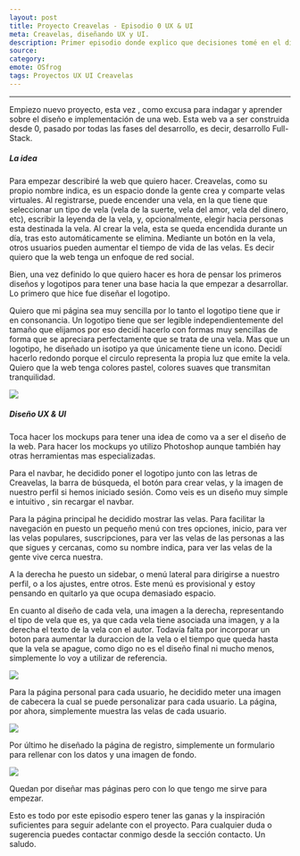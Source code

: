 ```yaml
---
layout: post
title: Proyecto Creavelas - Episodio 0 UX & UI
meta: Creavelas, diseñando UX y UI. 
description: Primer episodio donde explico que decisiones tomé en el diseño UX & UI de Creavelas, una red social donde la gente puede encender velas.
source: 
category:
emote: OSfrog 
tags: Proyectos UX UI Creavelas
---
```


***

Empiezo nuevo proyecto, esta vez , como excusa para indagar y aprender sobre el diseño e implementación de una web. Esta web va a ser construida desde 0, pasado por todas las fases del desarrollo, es decir, desarrollo Full-Stack.

<h5>La idea</h5>

Para empezar describiré la web que quiero hacer. Creavelas, como su propio nombre indica, es un espacio donde la gente crea y comparte velas virtuales. Al registrarse, puede encender una vela, en la que tiene que seleccionar un tipo de vela (vela de la suerte, vela del amor, vela del dinero, etc), escribir la leyenda de la vela, y, opcionalmente, elegir hacia personas esta destinada la vela. Al crear la vela, esta se queda encendida durante un día, tras esto automáticamente se elimina. Mediante un botón en la vela, otros usuarios pueden aumentar el tiempo de vida de las velas. Es decir quiero que la web tenga un enfoque de red social.

Bien, una vez definido lo que quiero hacer es hora de pensar los primeros diseños y logotipos para tener una base hacia la que empezar a desarrollar. Lo primero que hice fue diseñar el logotipo.

Quiero que mi página sea muy sencilla por lo tanto el logotipo tiene que ir en consonancia. Un logotipo tiene que ser legible independientemente del tamaño que elijamos por eso decidí hacerlo con formas muy sencillas de forma que se apreciara perfectamente que se trata de una vela. Mas que un logotipo, he diseñado un isotipo ya que únicamente tiene un icono. Decidí hacerlo redondo porque el circulo representa la propia luz que emite la vela. Quiero que la web tenga colores pastel, colores suaves que transmitan tranquilidad.

<img src="http://i.imgur.com/8kS9GFs.png" class="responsive-img"> 

<h5>Diseño UX & UI</h5>

Toca hacer los mockups para tener una idea de como va a ser el diseño de la web. Para hacer los mockups yo utilizo Photoshop aunque también hay otras herramientas mas especializadas.

Para el navbar, he decidido poner el logotipo junto con las letras de Creavelas, la barra de búsqueda, el botón para crear velas, y la imagen de nuestro perfil si hemos iniciado sesión. Como veis es un diseño muy simple e intuitivo , sin recargar el navbar.

Para la página principal he decidido mostrar las velas. Para facilitar la navegación en puesto un pequeño menú con tres opciones, inicio, para ver las velas populares, suscripciones, para ver las velas de las personas a las que sigues y cercanas, como su nombre indica, para ver las velas de la gente vive cerca nuestra.

A la derecha he puesto un sidebar, o menú lateral para dirigirse a nuestro perfil, o a los ajustes, entre otros. Este menú es provisional y estoy pensando en quitarlo ya que ocupa demasiado espacio.

En cuanto al diseño de cada vela, una imagen a la derecha, representando el tipo de vela que es, ya que cada vela tiene asociada una imagen, y a la derecha el texto de la vela con el autor. Todavía falta por incorporar un boton para aumentar la duraccion de la vela o el tiempo que queda hasta que la vela se apague, como digo no es el diseño final ni mucho menos, simplemente lo voy a utilizar de referencia.

<img src="http://frostq.ml/wp-content/uploads/2016/07/1.jpg" class="responsive-img"> 


Para la página personal para cada usuario, he decidido meter una imagen de cabecera la cual se puede personalizar para cada usuario. La página, por ahora, simplemente muestra las velas de cada usuario.

<img src="http://frostq.ml/wp-content/uploads/2016/07/2.jpg" class="responsive-img"> 

Por último he diseñado la página de registro, simplemente un formulario para rellenar con los datos y una imagen de fondo.

<img src="http://i.imgur.com/XAhJzWN.jpg" class="responsive-img"> 

Quedan por diseñar mas páginas pero con lo que tengo me sirve para empezar.

Esto es todo por este episodio espero tener las ganas y la inspiración suficientes para seguir adelante con el proyecto. Para cualquier duda o sugerencia puedes contactar conmigo desde la sección contacto. Un saludo.
